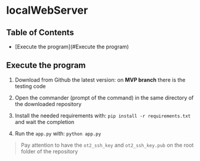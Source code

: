 # localWebServer

## Table of Contents

* [Execute the program](#Execute the program)

## Execute the program

1. Download from Github the latest version: on **MVP branch** there
is the testing code

2. Open the commander (prompt of the command) in the same directory
of the downloaded repository

3. Install the needed requirements with: `pip install -r requirements.txt`
 and wait the completion
 
4. Run the `app.py` with: `python app.py`

> Pay attention to have the `ot2_ssh_key` and `ot2_ssh_key.pub`
> on the root folder of the repository


